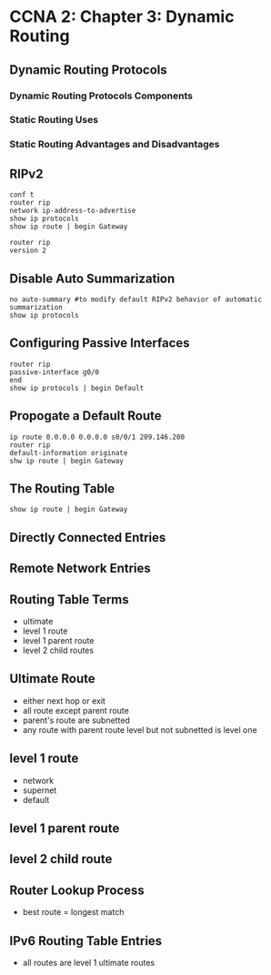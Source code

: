 # CCNA 2: Chapter 3: Dynamic Routing
## Dynamic Routing Protocols
### Dynamic Routing Protocols Components
### Static Routing Uses
### Static Routing Advantages and Disadvantages

## RIPv2
```
conf t
router rip
network ip-address-to-advertise
show ip protocols
show ip route | begin Gateway
```
```
router rip
version 2
```

## Disable Auto Summarization
```
no auto-summary #to modify default RIPv2 behavior of automatic summarization
show ip protocols
```
## Configuring Passive Interfaces
```
router rip
passive-interface g0/0
end
show ip protocols | begin Default
```
## Propogate a Default Route
```
ip route 0.0.0.0 0.0.0.0 s0/0/1 209.146.200
router rip
default-information originate
shw ip route | begin Gateway
```
## The Routing Table
```
show ip route | begin Gateway
```
## Directly Connected Entries
## Remote Network Entries
## Routing Table Terms
 - ultimate
 - level 1 route
 - level 1 parent route
 - level 2 child routes
## Ultimate Route
 - either next hop or exit
 - all route except parent route
 - parent's route are subnetted
 - any route with parent route level but not subnetted is level one

## level 1 route
 - network
 - supernet
 - default

## level 1 parent route
## level 2 child route
## Router Lookup Process
 - best route = longest match
## IPv6 Routing Table Entries
 - all routes are level 1 ultimate routes